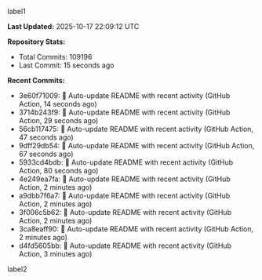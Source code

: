 
label1 
<!-- ACTIVITY_START -->
**Last Updated:** 2025-10-17 22:09:12 UTC

**Repository Stats:**
- Total Commits: 109196
- Last Commit: 15 seconds ago

**Recent Commits:**
- 3e60f71009: 🤖 Auto-update README with recent activity (GitHub Action, 14 seconds ago)
- 3714b243f9: 🤖 Auto-update README with recent activity (GitHub Action, 29 seconds ago)
- 56cb117475: 🤖 Auto-update README with recent activity (GitHub Action, 47 seconds ago)
- 9dff29db54: 🤖 Auto-update README with recent activity (GitHub Action, 67 seconds ago)
- 5933cd4bdb: 🤖 Auto-update README with recent activity (GitHub Action, 80 seconds ago)
- 4e249ea7fa: 🤖 Auto-update README with recent activity (GitHub Action, 2 minutes ago)
- a9dbb7f6a7: 🤖 Auto-update README with recent activity (GitHub Action, 2 minutes ago)
- 3f006c5b62: 🤖 Auto-update README with recent activity (GitHub Action, 2 minutes ago)
- 3ca8eaff90: 🤖 Auto-update README with recent activity (GitHub Action, 2 minutes ago)
- d4fd5605bb: 🤖 Auto-update README with recent activity (GitHub Action, 3 minutes ago)
<!-- ACTIVITY_END -->

label2
